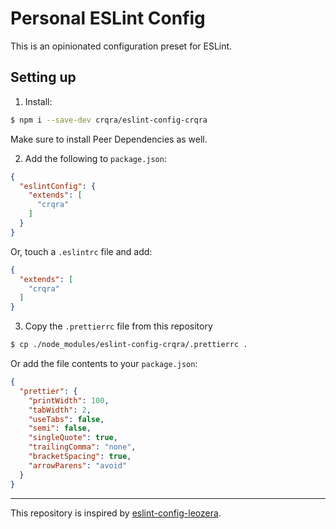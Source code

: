# Personal ESLint Config

This is an opinionated configuration preset for ESLint.

## Setting up

1. Install:

```bash
$ npm i --save-dev crqra/eslint-config-crqra
```

Make sure to install Peer Dependencies as well.

2. Add the following to `package.json`:

```json
{
  "eslintConfig": {
    "extends": [
      "crqra"
    ]
  }
}
```

Or, touch a `.eslintrc` file and add:

```json
{
  "extends": [
    "crqra"
  ]
}
```

3. Copy the `.prettierrc` file from this repository

```bash
$ cp ./node_modules/eslint-config-crqra/.prettierrc .
```

Or add the file contents to your `package.json`:

```json
{
  "prettier": {
    "printWidth": 100,
    "tabWidth": 2,
    "useTabs": false,
    "semi": false,
    "singleQuote": true,
    "trailingComma": "none",
    "bracketSpacing": true,
    "arrowParens": "avoid"
  }
}
```

---

This repository is inspired by [eslint-config-leozera](https://github.com/leonardofaria/eslint-config-leozera).
